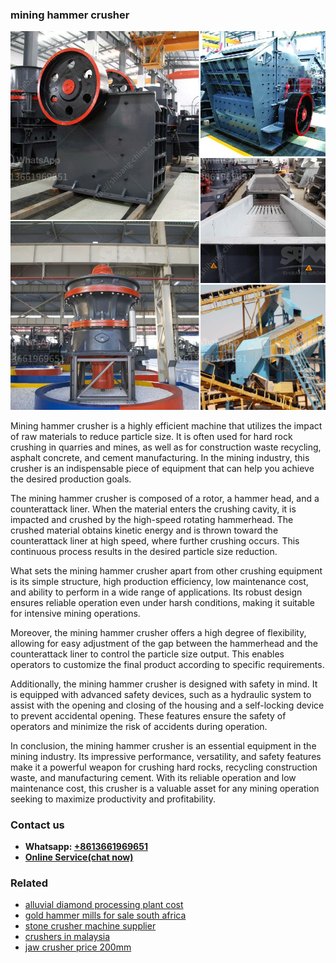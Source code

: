 <h3>mining hammer crusher</h3><img src='1704856794.jpg' alt=''><p>Mining hammer crusher is a highly efficient machine that utilizes the impact of raw materials to reduce particle size. It is often used for hard rock crushing in quarries and mines, as well as for construction waste recycling, asphalt concrete, and cement manufacturing. In the mining industry, this crusher is an indispensable piece of equipment that can help you achieve the desired production goals.</p><p>The mining hammer crusher is composed of a rotor, a hammer head, and a counterattack liner. When the material enters the crushing cavity, it is impacted and crushed by the high-speed rotating hammerhead. The crushed material obtains kinetic energy and is thrown toward the counterattack liner at high speed, where further crushing occurs. This continuous process results in the desired particle size reduction.</p><p>What sets the mining hammer crusher apart from other crushing equipment is its simple structure, high production efficiency, low maintenance cost, and ability to perform in a wide range of applications. Its robust design ensures reliable operation even under harsh conditions, making it suitable for intensive mining operations.</p><p>Moreover, the mining hammer crusher offers a high degree of flexibility, allowing for easy adjustment of the gap between the hammerhead and the counterattack liner to control the particle size output. This enables operators to customize the final product according to specific requirements.</p><p>Additionally, the mining hammer crusher is designed with safety in mind. It is equipped with advanced safety devices, such as a hydraulic system to assist with the opening and closing of the housing and a self-locking device to prevent accidental opening. These features ensure the safety of operators and minimize the risk of accidents during operation.</p><p>In conclusion, the mining hammer crusher is an essential equipment in the mining industry. Its impressive performance, versatility, and safety features make it a powerful weapon for crushing hard rocks, recycling construction waste, and manufacturing cement. With its reliable operation and low maintenance cost, this crusher is a valuable asset for any mining operation seeking to maximize productivity and profitability.</p><h3>Contact us</h3><ul><li><strong>Whatsapp:&nbsp;<a href="https://wa.me/8613661969651">+8613661969651</a></strong></li><li><a href="https://swt.shibang-china.com/?git&amp;zhl&amp;mining hammer crusher"><strong>Online Service(chat now)</strong></a></li></ul><h3>Related</h3><ul><li><a href='alluvial diamond processing plant cost.md'>alluvial diamond processing plant cost</a></li><li><a href='gold hammer mills for sale south africa.md'>gold hammer mills for sale south africa</a></li><li><a href='stone crusher machine supplier.md'>stone crusher machine supplier</a></li><li><a href='crushers in malaysia.md'>crushers in malaysia</a></li><li><a href='jaw crusher price 200mm.md'>jaw crusher price 200mm</a></li></ul>